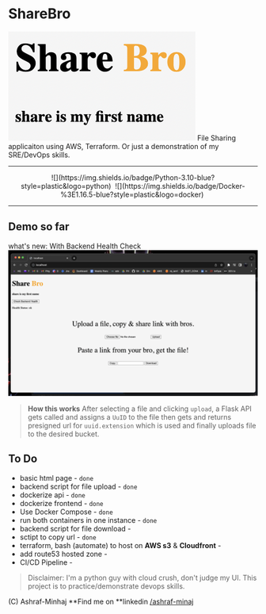 # ShareBro
![sharebro](docs/share-bro.png)
 File Sharing applicaiton using AWS, Terraform. Or just a demonstration of my SRE/DevOps skills.

-----------

<div align="center">
![](https://img.shields.io/badge/Python-3.10-blue?style=plastic&logo=python)&nbsp;
![](https://img.shields.io/badge/Docker-%3E1.16.5-blue?style=plastic&logo=docker)&nbsp;

</div>

----------
## Demo so far
what's new: With Backend Health Check
![cover](docs/demo_with_backend_health.png)

> **How this works**
> After selecting a file and clicking `upload`, a Flask API gets called and assigns a `UuID` to the file then gets and returns presigned url for `uuid.extension` which is used and finally uploads file to the desired bucket.


## To Do
* basic html page - `done`
* backend script for file upload - `done`
* dockerize api - `done`
* dockerize frontend - `done`
* Use Docker Compose - `done`
* run both containers in one instance - `done`
* backend script for file download - 
* sctipt to copy url - `done`
* terraform, bash (automate) to host on **AWS s3** & **Cloudfront** -
* add route53 hosted zone - 
* CI/CD Pipeline -


> Disclaimer: I'm a python guy with cloud crush, don't judge my UI. This project is to practice/demonstrate devops skills.

(C) Ashraf-Minhaj
**Find me on **linkedin [/ashraf-minaj](https://www.linkedin.com/in/ashraf-minhaj)